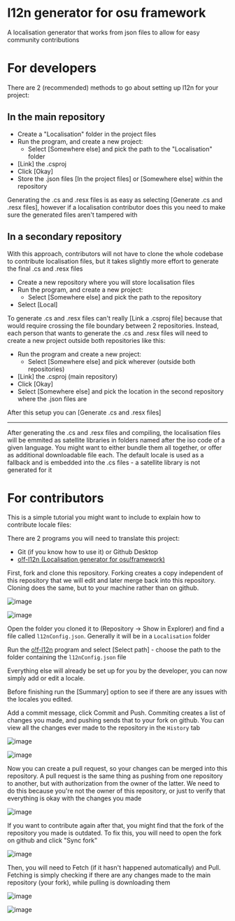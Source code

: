 # l12n generator for osu framework
 A localisation generator that works from json files to allow for easy community contributions

# For developers
There are 2 (recommended) methods to go about setting up l12n for your project:
## In the main repository
* Create a "Localisation" folder in the project files
* Run the program, and create a new project:
  * Select [Somewhere else] and pick the path to the "Localisation" folder
* [Link] the .csproj
* Click [Okay]
* Store the .json files [In the project files] or [Somewhere else] within the repository

Generating the .cs and .resx files is as easy as selecting [Generate .cs and .resx files],
however if a localisation contributor does this you need to make sure the generated files
aren't tampered with

## In a secondary repository
With this approach, contributors will not have to clone the whole codebase 
to contribute localisation files, but it takes slightly more effort to
generate the final .cs and .resx files

* Create a new repository where you will store localisation files
* Run the program, and create a new project:
  * Select [Somewhere else] and pick the path to the repository
* Select [Local]

To generate .cs and .resx files can't really [Link a .csproj file] because that would require
crossing the file boundary between 2 repositories.
Instead, each person that wants to generate the .cs and .resx files will need to create a new project
outside both repositories like this:
* Run the program and create a new project:
  * Select [Somewhere else] and pick wherever (outside both repositories)
* [Link] the .csproj (main repository)
* Click [Okay]
* Select [Somewhere else] and pick the location in the second repository where the .json files are

After this setup you can [Generate .cs and .resx files]

---

After generating the .cs and .resx files and compiling, the localisation files will be emmited as satellite libraries in folders named after the iso code of a given language. You might want to either bundle them all together, or offer as additional downloadable file each. The default locale is used as a fallback and is embedded into the .cs files - a satellite library is not generated for it

# For contributors
This is a simple tutorial you might want to include to explain how to contribute locale files:

There are 2 programs you will need to translate this project:
* Git (if you know how to use it) or Github Desktop
* [o!f-l12n (Localisation generator for osu!framework)](https://github.com/Flutterish/l12n-for-osu-framework/releases)

First, fork and clone this repository.
Forking creates a copy independent of this repository that we will edit and later merge back into this repository. Cloning does the same, but to your machine rather than on github.

![image](https://user-images.githubusercontent.com/40297338/183265969-c6e45dd0-8709-411f-822c-1923351e511b.png)

![image](https://user-images.githubusercontent.com/40297338/183265674-b4a434e1-e9e9-4327-a27f-a4b691d85dfc.png)

Open the folder you cloned it to (Repository -> Show in Explorer) and find a file called `l12nConfig.json`.
Generally it will be in a `Localisation` folder

Run the [o!f-l12n](https://github.com/Flutterish/l12n-for-osu-framework/releases) program 
and select [Select path] - choose the path to the folder containing the `l12nConfig.json` file

Everything else will already be set up for you by the developer, you can now
simply add or edit a locale.

Before finishing run the [Summary] option to see if there are any issues with the locales you edited.

Add a commit message, click Commit and Push.
Commiting creates a list of changes you made, and pushing sends that to your fork on github.
You can view all the changes ever made to the repository in the `History` tab

![image](https://user-images.githubusercontent.com/40297338/183266057-b9faf5e6-8764-4c61-aec4-cfc8ed4fccb7.png)

![image](https://user-images.githubusercontent.com/40297338/183266334-7186b743-0377-4b7c-b9c3-0d0506cd798f.png)

Now you can create a pull request, so your changes can be merged into this repository.
A pull request is the same thing as pushing from one repository to another, but with authorization from
the owner of the latter. We need to do this because you're not the owner of this repository, or just to verify that everything is okay with the changes you made

![image](https://user-images.githubusercontent.com/40297338/183265928-e1cd84e0-9ac3-4ec9-b5d7-47786120c563.png)

If you want to contribute again after that, you might find that the fork of the repository
you made is outdated. To fix this, you will need to open the fork on github and click "Sync fork"

![image](https://user-images.githubusercontent.com/40297338/183266241-6c0321c4-65ef-42ca-8a2f-35a7bf63e34b.png)

Then, you will need to Fetch (if it hasn't happened automatically) and Pull.
Fetching is simply checking if there are any changes made to the main repository (your fork),
while pulling is downloading them

![image](https://user-images.githubusercontent.com/40297338/183266309-a0060528-4666-4dd5-a0dc-29e081d00899.png)

![image](https://user-images.githubusercontent.com/40297338/183266319-ed26dad5-2967-4ed8-966d-f0fd6093645b.png)